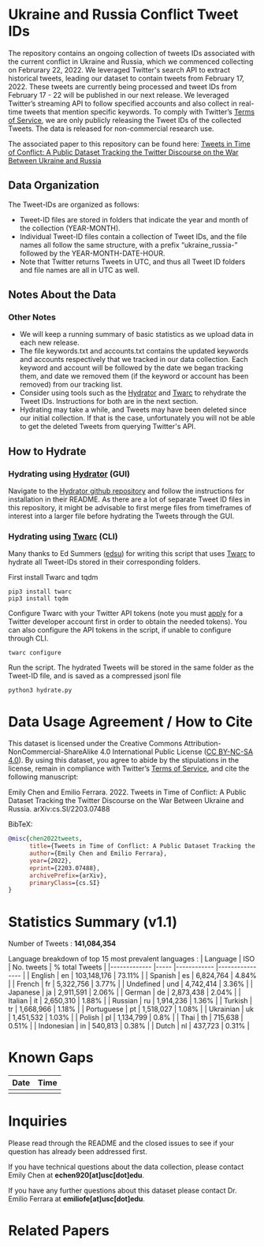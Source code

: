# Ukraine and Russia Conflict Tweet IDs
 
The repository contains an ongoing collection of tweets IDs associated with the current conflict in Ukraine and Russia, which we commenced collecting on Februrary 22, 2022. We leveraged Twitter's search API to extract historical tweets, leading our dataset to contain tweets from February 17, 2022. These tweets are currently being processed and tweet IDs from February 17 - 22 will be published in our next release. We leveraged Twitter’s streaming API to follow specified accounts and also collect in real-time tweets that mention specific keywords. To comply with Twitter’s [Terms of Service](https://developer.twitter.com/en/developer-terms/agreement-and-policy), we are only publicly releasing the Tweet IDs of the collected Tweets. The data is released for non-commercial research use. 

The associated paper to this repository can be found here: [Tweets in Time of Conflict: A Public Dataset Tracking the Twitter Discourse on the War Between Ukraine and Russia](https://arxiv.org/abs/2203.07488)


## Data Organization
The Tweet-IDs are organized as follows:
* Tweet-ID files are stored in folders that indicate the year and month of the collection (YEAR-MONTH). 
* Individual Tweet-ID files contain a collection of Tweet IDs, and the file names all follow the same structure, with a prefix “ukraine_russia-” followed by the YEAR-MONTH-DATE-HOUR. 
* Note that Twitter returns Tweets in UTC, and thus all Tweet ID folders and file names are all in UTC as well. 

## Notes About the Data
### Other Notes
* We will keep a running summary of basic statistics as we upload data in each new release. 
* The file keywords.txt and accounts.txt contains the updated keywords and accounts respectively that we tracked in our data collection. Each keyword and account will be followed by the date we began tracking them, and date we removed them (if the keyword or account has been removed) from our tracking list. 
* Consider using tools such as the [Hydrator](https://github.com/DocNow/hydrator) and [Twarc](https://github.com/DocNow/twarc) to rehydrate the Tweet IDs. Instructions for both are in the next section. 
* Hydrating may take a while, and Tweets may have been deleted since our initial collection. If that is the case, unfortunately you will not be able to get the deleted Tweets from querying Twitter's API. 

## How to Hydrate

### Hydrating using [Hydrator](https://github.com/DocNow/hydrator) (GUI)
Navigate to the [Hydrator github repository](https://github.com/DocNow/hydrator) and follow the instructions for installation in their README. As there are a lot of separate Tweet ID files in this repository, it might be advisable to first merge files from timeframes of interest into a larger file before hydrating the Tweets through the GUI. 

### Hydrating using [Twarc](https://github.com/DocNow/twarc) (CLI)
Many thanks to Ed Summers ([edsu](https://github.com/edsu)) for writing this script that uses [Twarc](https://github.com/DocNow/twarc) to hydrate all Tweet-IDs stored in their corresponding folders. 

First install Twarc and tqdm
```
pip3 install twarc
pip3 install tqdm
```

Configure Twarc with your Twitter API tokens (note you must [apply](https://developer.twitter.com/en/apply-for-access) for a Twitter developer account first in order to obtain the needed tokens). You can also configure the API tokens in the script, if unable to configure through CLI. 
```
twarc configure
```

Run the script. The hydrated Tweets will be stored in the same folder as the Tweet-ID file, and is saved as a compressed jsonl file
```
python3 hydrate.py
```

# Data Usage Agreement / How to Cite
This dataset is licensed under the Creative Commons Attribution-NonCommercial-ShareAlike 4.0 International Public License ([CC BY-NC-SA 4.0](https://creativecommons.org/licenses/by-nc-sa/4.0/)). By using this dataset, you agree to abide by the stipulations in the license, remain in compliance with Twitter’s [Terms of Service](https://developer.twitter.com/en/developer-terms/agreement-and-policy), and cite the following manuscript: 

Emily Chen and Emilio Ferrara. 2022. Tweets in Time of Conflict: A Public Dataset Tracking the Twitter Discourse on the War Between Ukraine and Russia. arXiv:cs.SI/2203.07488

BibTeX:
```bibtex
@misc{chen2022tweets,
      title={Tweets in Time of Conflict: A Public Dataset Tracking the Twitter Discourse on the War Between Ukraine and Russia}, 
      author={Emily Chen and Emilio Ferrara},
      year={2022},
      eprint={2203.07488},
      archivePrefix={arXiv},
      primaryClass={cs.SI}
}
```


# Statistics Summary (v1.1)
Number of Tweets : **141,084,354**

Language breakdown of top 15 most prevalent languages :
| Language        | ISO     | No. tweets       | % total Tweets     |
|-------------    |-----    |------------      |----------------    |
| English         | en      | 103,148,176      | 73.11%             |
| Spanish         | es      | 6,824,764        | 4.84%              |
| French          | fr      | 5,322,756        | 3.77%              |
| Undefined       | und     | 4,742,414        | 3.36%              |
| Japanese        | ja      | 2,911,591        | 2.06%              |
| German          | de      | 2,873,438        | 2.04%              |
| Italian         | it      | 2,650,310        | 1.88%              |
| Russian         | ru      | 1,914,236        | 1.36%              |
| Turkish         | tr      | 1,668,966        | 1.18%              |
| Portuguese      | pt      | 1,518,027        | 1.08%              |
| Ukrainian       | uk      | 1,451,532        | 1.03%              |
| Polish          | pl      | 1,134,799        | 0.8%               |
| Thai            | th      | 715,638          | 0.51%              |
| Indonesian      | in      | 540,813          | 0.38%              |
| Dutch           | nl      | 437,723          | 0.31%              |

# Known Gaps
| Date          | Time              |
|-------------  |-----              |
|  | |


# Inquiries

Please read through the README and the closed issues to see if your question has already been addressed first. 

If you have technical questions about the data collection, please contact Emily Chen at **echen920[at]usc[dot]edu**.

If you have any further questions about this dataset please contact Dr. Emilio Ferrara at **emiliofe[at]usc[dot]edu**.

# Related Papers
